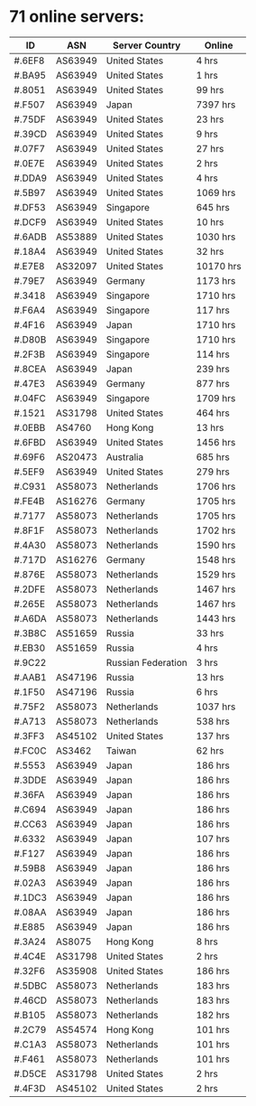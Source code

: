 # 71 online servers:

| ID | ASN | Server Country | Online |
| ------ | ------ | ------ | ------ |
| #.6EF8 | AS63949 | United States | 4 hrs |
| #.BA95 | AS63949 | United States | 1 hrs |
| #.8051 | AS63949 | United States | 99 hrs |
| #.F507 | AS63949 | Japan | 7397 hrs |
| #.75DF | AS63949 | United States | 23 hrs |
| #.39CD | AS63949 | United States | 9 hrs |
| #.07F7 | AS63949 | United States | 27 hrs |
| #.0E7E | AS63949 | United States | 2 hrs |
| #.DDA9 | AS63949 | United States | 4 hrs |
| #.5B97 | AS63949 | United States | 1069 hrs |
| #.DF53 | AS63949 | Singapore | 645 hrs |
| #.DCF9 | AS63949 | United States | 10 hrs |
| #.6ADB | AS53889 | United States | 1030 hrs |
| #.18A4 | AS63949 | United States | 32 hrs |
| #.E7E8 | AS32097 | United States | 10170 hrs |
| #.79E7 | AS63949 | Germany | 1173 hrs |
| #.3418 | AS63949 | Singapore | 1710 hrs |
| #.F6A4 | AS63949 | Singapore | 117 hrs |
| #.4F16 | AS63949 | Japan | 1710 hrs |
| #.D80B | AS63949 | Singapore | 1710 hrs |
| #.2F3B | AS63949 | Singapore | 114 hrs |
| #.8CEA | AS63949 | Japan | 239 hrs |
| #.47E3 | AS63949 | Germany | 877 hrs |
| #.04FC | AS63949 | Singapore | 1709 hrs |
| #.1521 | AS31798 | United States | 464 hrs |
| #.0EBB | AS4760 | Hong Kong | 13 hrs |
| #.6FBD | AS63949 | United States | 1456 hrs |
| #.69F6 | AS20473 | Australia | 685 hrs |
| #.5EF9 | AS63949 | United States | 279 hrs |
| #.C931 | AS58073 | Netherlands | 1706 hrs |
| #.FE4B | AS16276 | Germany | 1705 hrs |
| #.7177 | AS58073 | Netherlands | 1705 hrs |
| #.8F1F | AS58073 | Netherlands | 1702 hrs |
| #.4A30 | AS58073 | Netherlands | 1590 hrs |
| #.717D | AS16276 | Germany | 1548 hrs |
| #.876E | AS58073 | Netherlands | 1529 hrs |
| #.2DFE | AS58073 | Netherlands | 1467 hrs |
| #.265E | AS58073 | Netherlands | 1467 hrs |
| #.A6DA | AS58073 | Netherlands | 1443 hrs |
| #.3B8C | AS51659 | Russia | 33 hrs |
| #.EB30 | AS51659 | Russia | 4 hrs |
| #.9C22 |  | Russian Federation | 3 hrs |
| #.AAB1 | AS47196 | Russia | 13 hrs |
| #.1F50 | AS47196 | Russia | 6 hrs |
| #.75F2 | AS58073 | Netherlands | 1037 hrs |
| #.A713 | AS58073 | Netherlands | 538 hrs |
| #.3FF3 | AS45102 | United States | 137 hrs |
| #.FC0C | AS3462 | Taiwan | 62 hrs |
| #.5553 | AS63949 | Japan | 186 hrs |
| #.3DDE | AS63949 | Japan | 186 hrs |
| #.36FA | AS63949 | Japan | 186 hrs |
| #.C694 | AS63949 | Japan | 186 hrs |
| #.CC63 | AS63949 | Japan | 186 hrs |
| #.6332 | AS63949 | Japan | 107 hrs |
| #.F127 | AS63949 | Japan | 186 hrs |
| #.59B8 | AS63949 | Japan | 186 hrs |
| #.02A3 | AS63949 | Japan | 186 hrs |
| #.1DC3 | AS63949 | Japan | 186 hrs |
| #.08AA | AS63949 | Japan | 186 hrs |
| #.E885 | AS63949 | Japan | 186 hrs |
| #.3A24 | AS8075 | Hong Kong | 8 hrs |
| #.4C4E | AS31798 | United States | 2 hrs |
| #.32F6 | AS35908 | United States | 186 hrs |
| #.5DBC | AS58073 | Netherlands | 183 hrs |
| #.46CD | AS58073 | Netherlands | 183 hrs |
| #.B105 | AS58073 | Netherlands | 182 hrs |
| #.2C79 | AS54574 | Hong Kong | 101 hrs |
| #.C1A3 | AS58073 | Netherlands | 101 hrs |
| #.F461 | AS58073 | Netherlands | 101 hrs |
| #.D5CE | AS31798 | United States | 2 hrs |
| #.4F3D | AS45102 | United States | 2 hrs |

